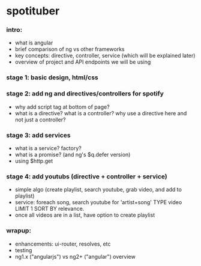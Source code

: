 # spotituber

### intro:
 * what is angular
 * brief comparison of ng vs other frameworks
 * key concepts: directive, controller, service (which will be explained later)
 * overview of project and API endpoints we will be using

### stage 1: basic design, html/css

### stage 2: add ng and directives/controllers for spotify
 * why add script tag at bottom of page?
 * what is a directive? what is a controller? why use a directive here and not just a controller?

### stage 3: add services
 * what is a service? factory?
 * what is a promise? (and ng's $q.defer version)
 * using $http.get

### stage 4: add youtubs (directive + controller + service)
 * simple algo (create playlist, search youtube, grab video, and add to playlist)
 * service: foreach song, search youtube for 'artist+song' TYPE video LIMIT 1 SORT BY relevance.
 * once all videos are in a list, have option to create playlist

### wrapup:
 * enhancements: ui-router, resolves, etc
 * testing
 * ng1.x ("angularjs") vs ng2+ ("angular") overview
